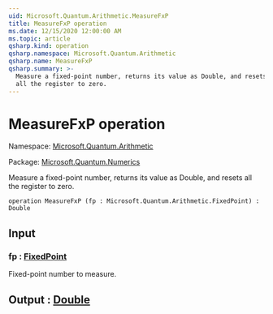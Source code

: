 ```yaml
---
uid: Microsoft.Quantum.Arithmetic.MeasureFxP
title: MeasureFxP operation
ms.date: 12/15/2020 12:00:00 AM
ms.topic: article
qsharp.kind: operation
qsharp.namespace: Microsoft.Quantum.Arithmetic
qsharp.name: MeasureFxP
qsharp.summary: >-
  Measure a fixed-point number, returns its value as Double, and resets
  all the register to zero.
---
```


# MeasureFxP operation

Namespace: [Microsoft.Quantum.Arithmetic](xref:Microsoft.Quantum.Arithmetic)

Package: [Microsoft.Quantum.Numerics](https://nuget.org/packages/Microsoft.Quantum.Numerics)


Measure a fixed-point number, returns its value as Double, and resetsall the register to zero.

```qsharp
operation MeasureFxP (fp : Microsoft.Quantum.Arithmetic.FixedPoint) : Double
```


## Input

### fp : [FixedPoint](xref:Microsoft.Quantum.Arithmetic.FixedPoint)

Fixed-point number to measure.



## Output : [Double](xref:microsoft.quantum.lang-ref.double)

